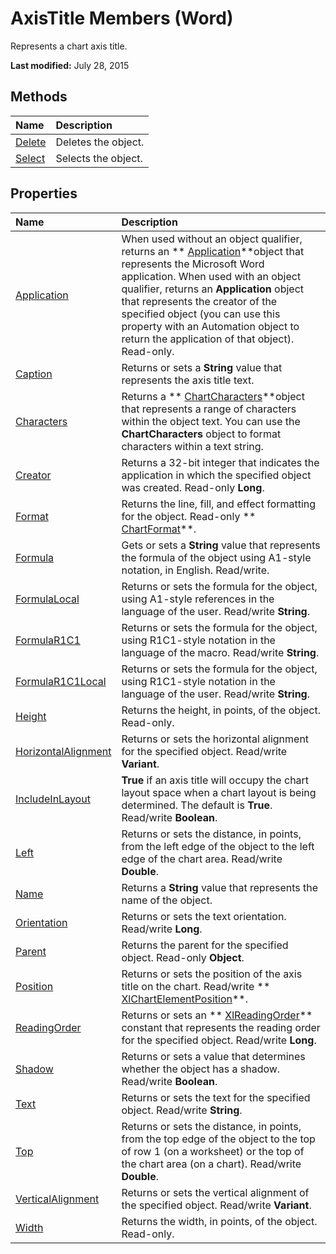 
# AxisTitle Members (Word)
Represents a chart axis title.

 **Last modified:** July 28, 2015


## Methods



|**Name**|**Description**|
|:-----|:-----|
| [Delete](6d4d05c5-8319-5df7-c892-02d9e15e18d4.md)|Deletes the object.|
| [Select](b2eb7113-90c3-27e6-6dff-339ee82f10ab.md)|Selects the object.|

## Properties



|**Name**|**Description**|
|:-----|:-----|
| [Application](a2134ff0-2282-80c0-6313-86c0d9a37637.md)|When used without an object qualifier, returns an  ** [Application](d1cf6f8f-4e88-bf01-93b4-90a83f79cb44.md)**object that represents the Microsoft Word application. When used with an object qualifier, returns an  **Application** object that represents the creator of the specified object (you can use this property with an Automation object to return the application of that object). Read-only.|
| [Caption](f21b8e89-e554-eca3-ec63-8a52d8993079.md)|Returns or sets a  **String** value that represents the axis title text.|
| [Characters](a53ea4c6-a742-17b0-8120-1c16484c5995.md)|Returns a  ** [ChartCharacters](cffe50a7-3fdc-75ad-2e32-081ba2310c1d.md)**object that represents a range of characters within the object text. You can use the  **ChartCharacters** object to format characters within a text string.|
| [Creator](681851d1-b045-85a1-e4bc-9fface4d4b00.md)|Returns a 32-bit integer that indicates the application in which the specified object was created. Read-only  **Long**.|
| [Format](8a6a3325-6891-985f-fbfa-418de4cbcdef.md)|Returns the line, fill, and effect formatting for the object. Read-only  ** [ChartFormat](5f6546e8-c2fd-eec5-27a9-f2fd2c058f16.md)**.|
| [Formula](0c7318ac-4c29-f5a4-45cc-dc1b468c19e8.md)|Gets or sets a  **String** value that represents the formula of the object using A1-style notation, in English. Read/write.|
| [FormulaLocal](05995afc-63a6-58b8-e5e1-380476dfe8ac.md)|Returns or sets the formula for the object, using A1-style references in the language of the user. Read/write  **String**.|
| [FormulaR1C1](14c8d64c-ed9b-615f-bd44-a3cc33c26c2f.md)|Returns or sets the formula for the object, using R1C1-style notation in the language of the macro. Read/write  **String**.|
| [FormulaR1C1Local](81f5aa57-80be-3a7d-685e-67b165213229.md)|Returns or sets the formula for the object, using R1C1-style notation in the language of the user. Read/write  **String**.|
| [Height](46a2a48d-1079-f8a4-d0f7-3394464660f7.md)|Returns the height, in points, of the object. Read-only.|
| [HorizontalAlignment](45824b57-e742-3a2d-bbbb-6d2307940273.md)|Returns or sets the horizontal alignment for the specified object. Read/write  **Variant**.|
| [IncludeInLayout](be578a06-8a5f-80b5-79bd-ff2c0bee1311.md)| **True** if an axis title will occupy the chart layout space when a chart layout is being determined. The default is **True**. Read/write  **Boolean**.|
| [Left](f22941e1-bbe0-efa1-01a8-b08481f6133f.md)|Returns or sets the distance, in points, from the left edge of the object to the left edge of the chart area. Read/write  **Double**.|
| [Name](c6ad75dc-bab5-37d8-708d-42ec6ce47744.md)|Returns a  **String** value that represents the name of the object.|
| [Orientation](8ce12960-ec55-7a56-db87-6878ce0fa9ed.md)|Returns or sets the text orientation. Read/write  **Long**.|
| [Parent](91128ea4-69ef-d876-f665-e6812032934b.md)|Returns the parent for the specified object. Read-only  **Object**.|
| [Position](c8b7516b-1b1f-2b49-5c7b-6040e2aff63d.md)|Returns or sets the position of the axis title on the chart. Read/write  ** [XlChartElementPosition](96be8751-d642-dddf-3fd0-588d6cfe7410.md)**.|
| [ReadingOrder](d605eea3-1ab6-a0b6-f6f4-bd5a0bbf4254.md)|Returns or sets an  ** [XlReadingOrder](eb7796d5-8ef5-96a4-dcf4-c86153f9a475.md)** constant that represents the reading order for the specified object. Read/write **Long**.|
| [Shadow](41a21b69-5840-8ccb-93c2-126bbec150e0.md)|Returns or sets a value that determines whether the object has a shadow. Read/write  **Boolean**.|
| [Text](18aab6f0-84ec-0ec1-f1fd-82b0d6b114bd.md)|Returns or sets the text for the specified object. Read/write  **String**.|
| [Top](d985b6b7-7a4b-84e6-2101-7ec4ca1d285c.md)|Returns or sets the distance, in points, from the top edge of the object to the top of row 1 (on a worksheet) or the top of the chart area (on a chart). Read/write  **Double**.|
| [VerticalAlignment](06e1fc06-4f3f-ecc7-78e1-80477a4d1544.md)|Returns or sets the vertical alignment of the specified object. Read/write  **Variant**.|
| [Width](d360a36d-b67f-bdba-411b-b19e35d4d10f.md)|Returns the width, in points, of the object. Read-only.|
